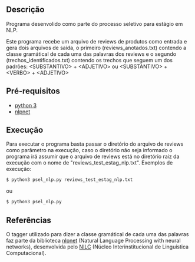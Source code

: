 ## Descrição
Programa desenvolido como parte do processo seletivo para estágio em NLP.

Este programa recebe um arquivo de reviews de produtos como entrada e gera dois arquivos de saída, o primeiro (reviews_anotados.txt) contendo a classe gramátical de cada uma das palavras dos reviews e o segundo (trechos_identificados.txt) contendo os trechos que seguem um dos padrões: \<SUBSTANTIVO\> + \<ADJETIVO\> ou \<SUBSTANTIVO\> + \<VERBO\> + \<ADJETIVO\>

## Pré-requisitos
* [python 3](https://www.python.org/download/releases/3.0/)
* [nlpnet](http://nilc.icmc.usp.br/nlpnet/)

## Execução
Para executar o programa basta passar o diretório do arquivo de reviews como parâmetro na execução, caso o diretório não seja informado o programa irá assumir que o arquivo de reviews está no diretório raiz da execução com o nome de "reviews_test_estag_nlp.txt". Exemplos de execução:
```bash
$ python3 psel_nlp.py reviews_test_estag_nlp.txt
```
ou
```bash
$ python3 psel_nlp.py
```

## Referências
O tagger utilizado para dizer a classe gramátical de cada uma das palavras faz parte da biblioteca [nlpnet](http://nilc.icmc.usp.br/nlpnet/) (Natural Language Processing with neural networks), desenvolvida pelo [NILC](http://www.nilc.icmc.usp.br/nilc/index.php) (Núcleo Interinstitucional de Linguística Computacional).
